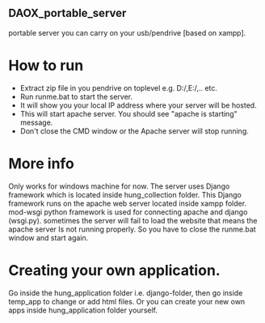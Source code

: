 ## DAOX_portable_server

portable server you can carry on your usb/pendrive [based on xampp].

# How to run 
  * Extract zip file in you pendrive on toplevel e.g. D:/,E:/,.. etc.
  * Run runme.bat  to start the server.
  * It will show you your local IP address where your server will be hosted.
  * This will start apache server. You should see "apache is starting" message.
  * Don't close the CMD window or the Apache server will stop running.


# More info
Only works for windows machine for now.
The server uses Django framework which is located inside hung_collection folder. 
This Django framework runs on the apache web server located inside xampp folder.
mod-wsgi python framework is used for connecting apache and django (wsgi.py).
sometimes the server will fail to load the website that means the apache server
Is not running properly. So you have to close the runme.bat window and start again.


# Creating your own application.
Go inside the hung_application folder i.e. django-folder, then go inside temp_app to
change or add html files. Or you can create your new own apps inside hung_application folder 
yourself. 
